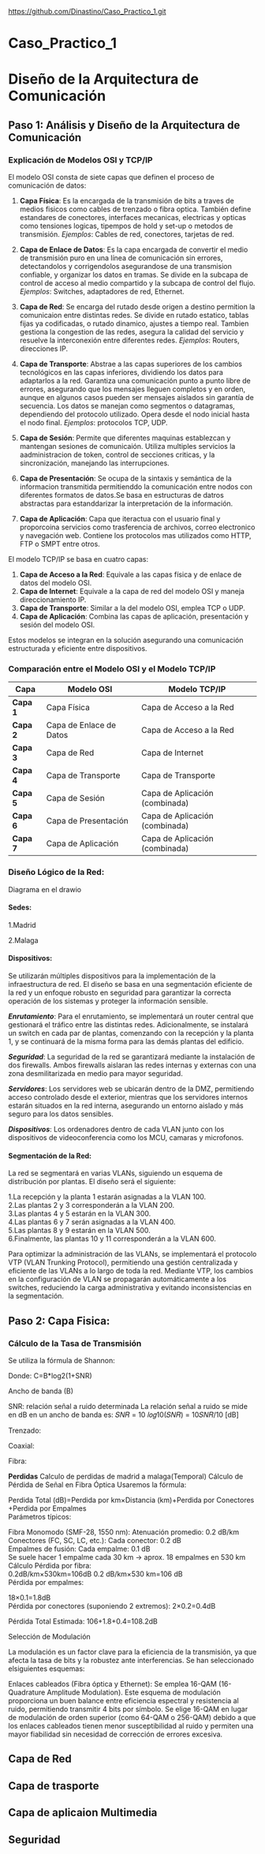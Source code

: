 https://github.com/Dinastino/Caso_Practico_1.git
# Caso_Practico_1

# Diseño de la Arquitectura de Comunicación

## Paso 1: Análisis y Diseño de la Arquitectura de Comunicación

### Explicación de Modelos OSI y TCP/IP

El modelo OSI consta de siete capas que definen el proceso de comunicación de datos:

1. **Capa Física**: Es la encargada de la transmisión de bits a traves de medios fisicos como cables de trenzado o fibra optica. También define estandares de conectores, interfaces mecanicas, electricas y opticas como tensiones logicas, tipempos de hold y set-up o metodos de transmisión. *Ejemplos*: Cables de red, conectores, tarjetas de red.

   
2. **Capa de Enlace de Datos**: Es la capa encargada de convertir el medio de transmisión puro en una línea de comunicación sin errores, detectandolos y corrigendolos asegurandose de una transmision confiable, y organizar los datos en tramas. Se divide en la subcapa de control de acceso al medio compartido y la subcapa de control del flujo. *Ejemplos*: Switches, adaptadores de red, Ethernet.

   
3. **Capa de Red**: Se encarga del rutado desde origen a destino permition la comunicaion entre distintas redes. Se divide en rutado estatico, tablas fijas ya codificadas, o rutado dinamico, ajustes a tiempo real. Tambien gestiona la congestion de las redes, asegura la calidad del servicio y resuelve la interconexión entre diferentes redes. *Ejemplos*: Routers, direcciones IP.

   
4. **Capa de Transporte**: Abstrae a las capas superiores de los cambios tecnológicos en las capas inferiores, dividiendo los datos para adaptarlos a la red. Garantiza una comunicación punto a punto libre de errores, asegurando que los mensajes lleguen completos y en orden, aunque en algunos casos pueden ser mensajes aislados sin garantía de secuencia. Los datos se manejan como segmentos o datagramas, dependiendo del protocolo utilizado. Opera desde el nodo inicial hasta el nodo final. *Ejemplos*: protocolos TCP, UDP.

   
5. **Capa de Sesión**: Permite que diferentes maquinas establezcan y mantengan sesiones de comunicaión. Utiliza multiples servicios la aadministracion de token, control de secciones criticas, y la sincronización, manejando las interrupciones.

    
6. **Capa de Presentación**: Se ocupa de la sintaxis y semántica de la informacion transmitida permitienddo la comunicación entre nodos con diferentes formatos de datos.Se basa en estructuras de datros abstractas para estanddarizar la interpretación de la información.

    
7. **Capa de Aplicación**: Capa que iteractua con el usuario final y proporcoina servicios como trasferencia de archivos, correo electronico y navegación web. Contiene los protocolos mas utilizados como HTTP, FTP o SMPT entre otros.

El modelo TCP/IP se basa en cuatro capas:

1. **Capa de Acceso a la Red**: Equivale a las capas física y de enlace de datos del modelo OSI.
2. **Capa de Internet**: Equivale a la capa de red del modelo OSI y maneja direccionamiento IP.
3. **Capa de Transporte**: Similar a la del modelo OSI, emplea TCP o UDP.
4. **Capa de Aplicación**: Combina las capas de aplicación, presentación y sesión del modelo OSI.

Estos modelos se integran en la solución asegurando una comunicación estructurada y eficiente entre dispositivos.

### Comparación entre el Modelo OSI y el Modelo TCP/IP

| **Capa**               | **Modelo OSI**                     | **Modelo TCP/IP**                  |
|------------------------|------------------------------------|------------------------------------|
| **Capa 1**              | Capa Física                        | Capa de Acceso a la Red           |
| **Capa 2**              | Capa de Enlace de Datos            | Capa de Acceso a la Red           |
| **Capa 3**              | Capa de Red                        | Capa de Internet                  |
| **Capa 4**              | Capa de Transporte                 | Capa de Transporte                |
| **Capa 5**              | Capa de Sesión                     | Capa de Aplicación (combinada)    |
| **Capa 6**              | Capa de Presentación               | Capa de Aplicación (combinada)    |
| **Capa 7**              | Capa de Aplicación                 | Capa de Aplicación (combinada)    |



### Diseño Lógico de la Red:

Diagrama en el drawio

#### Sedes:  
1.Madrid  

2.Malaga

#### Dispositivos:

Se utilizarán múltiples dispositivos para la implementación de la infraestructura de red. El diseño se basa en una segmentación eficiente de la red y un enfoque robusto en seguridad para garantizar la correcta operación de los sistemas y proteger la información sensible.

***Enrutamiento***: Para el enrutamiento, se implementará un router central que gestionará el tráfico entre las distintas redes. Adicionalmente, se instalará un switch en cada par de plantas, comenzando con la recepción y la planta 1, y se continuará de la misma forma para las demás plantas del edificio.

***Seguridad***: La seguridad de la red se garantizará mediante la instalación de dos firewalls. Ambos firewalls aislaran las redes internas y externas con una zona desmilitarizada en medio para mayor seguridad.

***Servidores***: Los servidores web se ubicarán dentro de la DMZ, permitiendo acceso controlado desde el exterior, mientras que los servidores internos estarán situados en la red interna, asegurando un entorno aislado y más seguro para los datos sensibles.

***Dispositivos***: Los ordenadores dentro de cada VLAN junto con los dispositivos de videoconferencia como los MCU, camaras y microfonos.


#### Segmentación de la Red:  


La red se segmentará en varias VLANs, siguiendo un esquema de distribución por plantas. El diseño será el siguiente:

1.La recepción y la planta 1 estarán asignadas a la VLAN 100.  
2.Las plantas 2 y 3 corresponderán a la VLAN 200.  
3.Las plantas 4 y 5 estarán en la VLAN 300.  
4.Las plantas 6 y 7 serán asignadas a la VLAN 400.  
5.Las plantas 8 y 9 estarán en la VLAN 500.  
6.Finalmente, las plantas 10 y 11 corresponderán a la VLAN 600.  


Para optimizar la administración de las VLANs, se implementará el protocolo VTP (VLAN Trunking Protocol), permitiendo una gestión centralizada y eficiente de las VLANs a lo largo de toda la red. Mediante VTP, los cambios en la configuración de VLAN se propagarán automáticamente a los switches, reduciendo la carga administrativa y evitando inconsistencias en la segmentación.


## Paso 2: Capa Fisica:


### Cálculo de la Tasa de Transmisión 
Se utiliza la fórmula de Shannon:

Donde: C=B*log2(1+SNR)

Ancho de banda (B)

SNR: relación señal a ruido determinada  La relación señal a ruido se mide en dB en un ancho de banda es:
𝑆𝑁𝑅 = 10 𝑙𝑜𝑔10(𝑆𝑁𝑅) = 10𝑆𝑁𝑅/10 [dB]

Trenzado:  

Coaxial:  

Fibra:  


**Perdidas**
Calculo de perdidas de madrid a malaga(Temporal)
Cálculo de Pérdida de Señal en Fibra Óptica
Usaremos la fórmula:

Perdida Total (dB)=Perdida por km×Distancia (km)+Perdida por Conectores+Perdida por Empalmes  
Parámetros típicos:  


Fibra Monomodo (SMF-28, 1550 nm):
Atenuación promedio: 0.2 dB/km  
Conectores (FC, SC, LC, etc.):
Cada conector: 0.2 dB  
Empalmes de fusión:
Cada empalme: 0.1 dB  
Se suele hacer 1 empalme cada 30 km → aprox. 18 empalmes en 530 km
Cálculo Pérdida por fibra:  
0.2dB/km×530km=106dB
0.2 dB/km×530 km=106 dB  
Pérdida por empalmes:

18×0.1=1.8dB  
Pérdida por conectores (suponiendo 2 extremos):
2×0.2=0.4dB  

Pérdida Total Estimada:
106+1.8+0.4=108.2dB


Selección de Modulación

La modulación es un factor clave para la eficiencia de la transmisión, ya que afecta la tasa de bits y la robustez ante interferencias. Se han seleccionado elsiguientes esquemas:

Enlaces cableados (Fibra óptica y Ethernet): Se emplea 16-QAM (16-Quadrature Amplitude Modulation). Este esquema de modulación proporciona un buen balance entre eficiencia espectral y resistencia al ruido, permitiendo transmitir 4 bits por símbolo. Se elige 16-QAM en lugar de modulación de orden superior (como 64-QAM o 256-QAM) debido a que los enlaces cableados tienen menor susceptibilidad al ruido y permiten una mayor fiabilidad sin necesidad de corrección de errores excesiva.

## Capa de Red
## Capa de trasporte
## Capa de aplicaion Multimedia
## Seguridad
